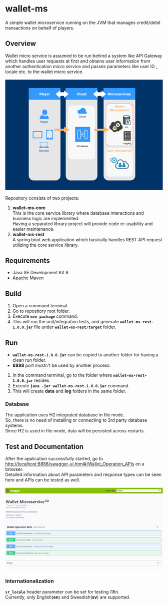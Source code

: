 # wallet-ms
A simple wallet microservice running on the JVM that manages credit/debit transactions on behalf of players.
## Overview
Wallet micro service is assumed to be run behind a system like API Gateway which handles user requests at first and obtains user information from another authentication micro service and passes parameters like user ID , locale etc. to the wallet micro service.<br><br>
![](https://github.com/kderer/wallet-ms/blob/master/overview.png?raw=true)
 
Repository consists of two projects:
1. **wallet-ms-core**<br>
This is the core service library where database interactions and business logic are implemented.<br>
Having a separated library project will provide code re-usability and easier maintenance.
2. **wallet-ms-rest**<br>
A spring boot web application which basically handles REST API request utilizing the core service library.

## Requirements
 - Java SE Development Kit 8
 - Apache Maven

## Build
 1. Open a command terminal.
 2. Go to repository root folder.
 3. Execute **`mvn package`** command.
 4. This will run the unit/integration tests, and generate **`wallet-ms-rest-1.0.0.jar`** file under **`wallet-ms-rest/target`** folder.

## Run
- **`wallet-ms-rest-1.0.0.jar`** can be copied to another folder for having a clean run folder.<br>
- **8888** port mustn't be used by another process.<br>
1. In the command terminal, go to the  folder where  **`wallet-ms-rest-1.0.0.jar`** resides.<br>
2. Exceute **`java -jar wallet-ms-rest-1.0.0.jar`** command.
3. This will create **data** and **log** folders in the same folder.
### Database
The application uses H2 integrated database in file mode.<br>
So, there is no need of installing or connecting to 3rd party database systems.<br>
Since H2 is used in file mode, data will be persisted across restarts.<br>
## Test and Documentation
After the application successfully started, go to [http://localhost:8888/swagger-ui.html#/Wallet_Operation_APIs](http://localhost:8888/swagger-ui.html#/Wallet_Operation_APIs) on a browser.<br>
Detailed information about API parameters and response types can be seen here and APIs can be tested as well.<br><br>
![](https://github.com/kderer/wallet-ms/blob/master/swagger.png?raw=true)
### Internationalization
**`sr_locale`** header parameter can be set for testing i18n.<br>
Currently, only English(**en**) and Sweedish(**sv**) are supported.
